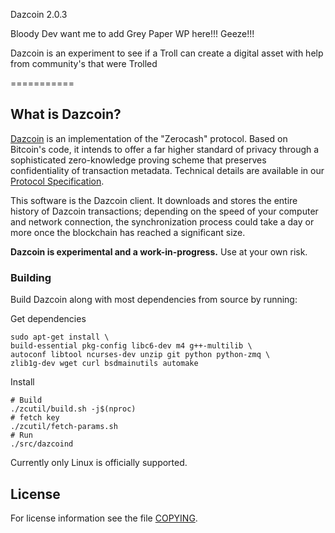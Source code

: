 Dazcoin 2.0.3

Bloody Dev want me to add Grey Paper WP here!!! Geeze!!!

Dazcoin is an experiment to see if a Troll can create a digital asset with help from community's that were Trolled

===========

What is Dazcoin?
--------------

[Dazcoin](https://Dazcoin.org/) is an implementation of the "Zerocash" protocol.
Based on Bitcoin's code, it intends to offer a far higher standard of privacy
through a sophisticated zero-knowledge proving scheme that preserves
confidentiality of transaction metadata. Technical details are available
in our [Protocol Specification](https://github.com/zcash/zips/raw/master/protocol/protocol.pdf).

This software is the Dazcoin client. It downloads and stores the entire history
of Dazcoin transactions; depending on the speed of your computer and network
connection, the synchronization process could take a day or more once the
blockchain has reached a significant size.




**Dazcoin is experimental and a work-in-progress.** Use at your own risk.






### Building

Build Dazcoin along with most dependencies from source by running:


 Get dependencies
```{r, engine='bash'}
sudo apt-get install \
build-essential pkg-config libc6-dev m4 g++-multilib \
autoconf libtool ncurses-dev unzip git python python-zmq \
zlib1g-dev wget curl bsdmainutils automake
```

 Install
```{r, engine='bash'}
# Build
./zcutil/build.sh -j$(nproc)
# fetch key
./zcutil/fetch-params.sh
# Run
./src/dazcoind
```

Currently only Linux is officially supported.

License
-------

For license information see the file [COPYING](COPYING).
